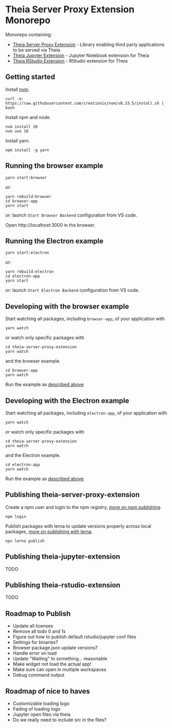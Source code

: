 # Theia Server Proxy Extension Monorepo

Monorepo containing:
* [Theia Server Proxy Extension](./theia-server-proxy-extension) - Library enabling third party applications to be served via Theia
* [Theia Jupyter Extension](./theia-jupyter-extension) - Jupyter Notebook extension for Theia
* [Theia RStudio Extension](./theia-rstudio-extension) - RStudio extension for Theia

## Getting started

Install [nvm](https://github.com/creationix/nvm#install-script).

    curl -o- https://raw.githubusercontent.com/creationix/nvm/v0.33.5/install.sh | bash

Install npm and node.

    nvm install 10
    nvm use 10

Install yarn.

    npm install -g yarn

## Running the browser example

    yarn start:browser

*or:*

    yarn rebuild:browser
    cd browser-app
    yarn start

*or:* launch `Start Browser Backend` configuration from VS code.

Open http://localhost:3000 in the browser.

## Running the Electron example

    yarn start:electron

*or:*

    yarn rebuild:electron
    cd electron-app
    yarn start

*or:* launch `Start Electron Backend` configuration from VS code.

## Developing with the browser example

Start watching all packages, including `browser-app`, of your application with

    yarn watch

*or* watch only specific packages with

    cd theia-server-proxy-extension
    yarn watch

and the browser example.

    cd browser-app
    yarn watch

Run the example as [described above](#Running-the-browser-example)

## Developing with the Electron example

Start watching all packages, including `electron-app`, of your application with

    yarn watch

*or* watch only specific packages with

    cd theia-server-proxy-extension
    yarn watch

and the Electron example.

    cd electron-app
    yarn watch

Run the example as [described above](#Running-the-Electron-example)

## Publishing theia-server-proxy-extension

Create a npm user and login to the npm registry, [more on npm publishing](https://docs.npmjs.com/getting-started/publishing-npm-packages).

    npm login

Publish packages with lerna to update versions properly across local packages, [more on publishing with lerna](https://github.com/lerna/lerna#publish).

    npx lerna publish

## Publishing theia-jupyter-extension

TODO

## Publishing theia-rstudio-extension

TODO

## Roadmap to Publish

* Update all licenses
* Remove all todo 0 and 1s
* Figure out how to publish default rstudio/jupyter conf files
* Settings for binaries?
* Browser package.json update versions?
* Handle error on load
* Update "Waiting" to something... reasonable
* Make widget not load the actual app!
* Make sure can open in multiple workspaces
* Debug command output

## Roadmap of nice to haves

* Customizable loading logo
* Fading of loading logo
* Jupyter open files via theia
* Do we really need to include src in the files?
